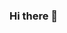 ### Hi there 👋

<!--
**Moorcroftia/Moorcroftia** is a ✨ _special_ ✨ repository because its `README.md` (this file) appears on your GitHub profile.

Here are some ideas to get you started:

- 🔭 I’m currently working on ...building this
- 🌱 I’m currently learning ... Esperanto and GitHub
- 💬 Ask me about ...
- 📫 How to reach me: ... moorcroftia@proton.me
- 😄 Pronouns: ...
- ⚡ Fun fact: ... I like fungi
-->
